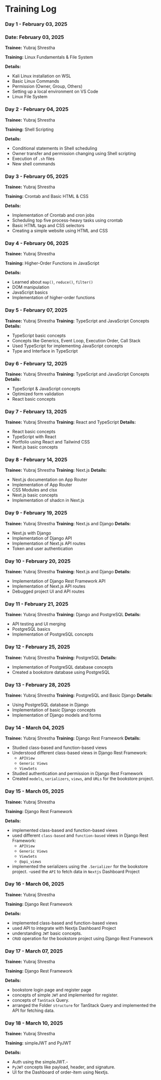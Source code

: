 # Training Log

### **Day 1 - February 03, 2025**

### **Date: February 03, 2025**

**Trainee:** Yubraj Shrestha

**Training:** Linux Fundamentals & File System

**Details:**

- Kali Linux installation on WSL
- Basic Linux Commands
- Permission (Owner, Group, Others)
- Setting up a local environment on VS Code
- Linux File System

### **Day 2 - February 04, 2025**

**Trainee:** Yubraj Shrestha

**Training:** Shell Scripting

**Details:**

- Conditional statements in Shell scheduling
- Owner transfer and permission changing using Shell scripting
- Execution of `.sh` files
- New shell commands

### **Day 3 - February 05, 2025**

**Trainee:** Yubraj Shrestha

**Training:** Crontab and Basic HTML & CSS

**Details:**

- Implementation of Crontab and cron jobs
- Scheduling top five process-heavy tasks using crontab
- Basic HTML tags and CSS selectors
- Creating a simple website using HTML and CSS

### **Day 4 - February 06, 2025**

**Trainee:** Yubraj Shrestha

**Training:** Higher-Order Functions in JavaScript

**Details:**

- Learned about `map()`, `reduce()`, `filter()`
- DOM manipulation
- JavaScript basics
- Implementation of higher-order functions

### **Day 5 - February 07, 2025**

**Trainee:** Yubraj Shrestha
**Training:** TypeScript and JavaScript Concepts
**Details:**

- TypeScript basic concepts
- Concepts like Generics, Event Loop, Execution Order, Call Stack
- Used TypeScript for implementing JavaScript concepts
- Type and Interface in TypeScript

### **Day 6 - February 12, 2025**

**Trainee:** Yubraj Shrestha
**Training:** TypeScript and JavaScript Concepts
**Details:**

- TypeScript & JavaScript concepts
- Optimized form validation
- React basic concepts

### **Day 7 - February 13, 2025**

**Trainee:** Yubraj Shrestha
**Training:** React and TypeScript
**Details:**

- React basic concepts
- TypeScript with React
- Portfolio using React and Tailwind CSS
- Next.js basic concepts

### **Day 8 - February 14, 2025**

**Trainee:** Yubraj Shrestha
**Training:** Next.js
**Details:**

- Next.js documentation on App Router
- Implementation of App Router
- CSS Modules and clsx
- Next.js basic concepts
- Implementation of shadcn in Next.js

### **Day 9 - February 19, 2025**

**Trainee:** Yubraj Shrestha
**Training:** Next.js and Django
**Details:**

- Next.js with Django
- Implementation of Django API
- Implementation of Next.js API routes
- Token and user authentication

### **Day 10 - February 20, 2025**

**Trainee:** Yubraj Shrestha
**Training:** Next.js and Django
**Details:**

- Implementation of Django Rest Framework API
- Implementation of Next.js API routes
- Debugged project UI and API routes

### **Day 11 - February 21, 2025**

**Trainee:** Yubraj Shrestha
**Training:** Django and PostgreSQL
**Details:**

- API testing and UI merging
- PostgreSQL basics
- Implementation of PostgreSQL concepts

### **Day 12 - February 25, 2025**

**Trainee:** Yubraj Shrestha
**Training:** PostgreSQL
**Details:**

- Implementation of PostgreSQL database concepts
- Created a bookstore database using PostgreSQL

### **Day 13 - February 28, 2025**

**Trainee:** Yubraj Shrestha
**Training:** PostgreSQL and Basic Django
**Details:**

- Using PostgreSQL database in Django
- Implementation of basic Django concepts
- Implementation of Django models and forms

### **Day 14 - March 04, 2025**

**Trainee:** Yubraj Shrestha
**Training:** Django Rest Framework
**Details:**

- Studied class-based and function-based views
- Understood different class-based views in Django Rest Framework:
  - `APIView`
  - `Generic Views`
  - `ViewSets`
- Studied authentication and permission in Django Rest Framework
- Created `models`, `serializers`, `views`, and `URLs` for the bookstore project.

### **Day 15 - March 05, 2025**

**Trainee:** Yubraj Shrestha

**Training:** Django Rest Framework

**Details:**

- implemented class-based and function-based views
- used different `class-based` and `function-based` views in Django Rest Framework:
  - `APIView`
  - `Generic Views`
  - `ViewSets`
  - `@api_views`
- implemented the serializers using the `.Serializer` for the bookstore project.
-used the `API` to fetch data in `Nextjs` Dashboard Project

### **Day 16 - March 06, 2025**

**Trainee:** Yubraj Shrestha

**Training:** Django Rest Framework

**Details:**

- implemented class-based and function-based views
- used API to integrate with Nextjs Dashboard Project
- understanding  `JWT`  basic concepts.
- `CRUD` operation for the bookstore project using Django Rest Framework

### **Day 17 - March 07, 2025**

**Trainee:** Yubraj Shrestha

**Training:** Django Rest Framework

**Details:**

- bookstore login page and register page
- concepts of simple `JWT` and implemented for register.
- concepts of `TanStack` Query.
- arranged the Folder `structure` for TanStack Query and implemented the API for fetching data.

### **Day 18 - March 10, 2025**

**Trainee:** Yubraj Shrestha

**Training:**  simpleJWT and PyJWT

**Details:**
- Auth using the simpleJWT.-
- `PyJWT` concepts like payload, header, and signature.
- UI for the Dashboard of order-item using Nextjs.
